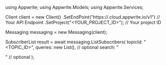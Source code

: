 using Appwrite;
using Appwrite.Models;
using Appwrite.Services;

Client client = new Client()
    .SetEndPoint("https://<REGION>.cloud.appwrite.io/v1") // Your API Endpoint
    .SetProject("<YOUR_PROJECT_ID>"); // Your project ID

Messaging messaging = new Messaging(client);

SubscriberList result = await messaging.ListSubscribers(
    topicId: "<TOPIC_ID>",
    queries: new List<string>(), // optional
    search: "<SEARCH>" // optional
);